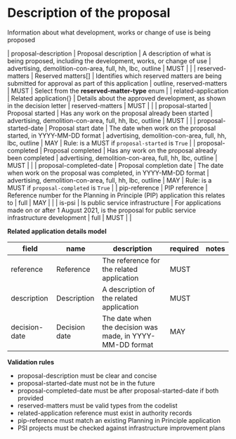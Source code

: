 # Description of the proposal

Information about what development, works or change of use is being proposed


| proposal-description | Proposal description | A description of what is being proposed, including the development, works, or change of use | advertising, demolition-con-area, full, hh, lbc, outline | MUST |  |
| reserved-matters | Reserved matters[] | Identifies which reserved matters are being submitted for approval as part of this application | outline, reserved-matters | MUST | Select from the **reserved-matter-type** enum |
| related-application | Related application{} | Details about the approved development, as shown in the decision letter | reserved-matters | MUST |  |
| proposal-started | Proposal started | Has any work on the proposal already been started | advertising, demolition-con-area, full, hh, lbc, outline | MUST |  |
| proposal-started-date | Proposal start date | The date when work on the proposal started, in YYYY-MM-DD format | advertising, demolition-con-area, full, hh, lbc, outline | MAY | Rule: is a MUST if `proposal-started` is `True` |
| proposal-completed | Proposal completed | Has any work on the proposal already been completed | advertising, demolition-con-area, full, hh, lbc, outline | MUST |  |
| proposal-completed-date | Proposal completion date | The date when work on the proposal was completed, in YYYY-MM-DD format | advertising, demolition-con-area, full, hh, lbc, outline | MAY | Rule: is a MUST if `proposal-completed` is `True` |
| pip-reference | PIP reference | Reference number for the Planning in Principle (PIP) application this relates to | full | MAY |  |
| is-psi | Is public service infrastructure | For applications made on or after 1 August 2021, is the proposal for public service infrastructure development | full | MUST |  |


**Related application details model**

field | name | description | required | notes
-- | -- | -- | -- | --
reference | Reference | The reference for the related application | MUST | 
description | Description | A description of the related application | MUST | 
decision-date | Decision date | The date when the decision was made, in YYYY-MM-DD format | MAY | 

**Validation rules**

- proposal-description must be clear and concise
- proposal-started-date must not be in the future
- proposal-completed-date must be after proposal-started-date if both provided
- reserved-matters must be valid types from the codelist
- related-application reference must exist in authority records
- pip-reference must match an existing Planning in Principle application
- PSI projects must be checked against infrastructure improvement plans